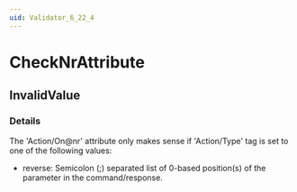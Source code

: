 ```yaml
---
uid: Validator_6_22_4
---
```


# CheckNrAttribute

## InvalidValue

<!-- Description, Properties, ... sections are auto-generated. -->
<!-- REPLACE ME AUTO-GENERATION -->

### Details

The 'Action/On@nr' attribute only makes sense if 'Action/Type' tag is set to one of the following values:
- reverse: Semicolon (;) separated list of 0-based position(s) of the parameter in the command/response.

<!-- Uncomment to add example code -->
<!--### Example code-->
